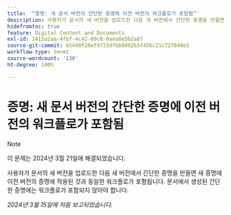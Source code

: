 ```yaml
---
title: '“증명: 새 문서 버전의 간단한 증명에 이전 버전의 워크플로가 포함됨”'
description: 사용자가 문서의 새 버전을 업로드한 다음 새 버전에서 간단한 증명을 만들면 새 증명에 이전 버전의 증명에 적용된 것과 동일한 워크플로가 포함됩니다. 문서에서 생성된 간단한 증명에는 워크플로가 포함되지 않아야 합니다.
hidefromtoc: true
feature: Digital Content and Documents
exl-id: 2415a2aa-4fbf-4c42-88c8-0aea8e5b2a87
source-git-commit: 65490f20efd723dfbb0492b57456c21c727848e5
workflow-type: tm+mt
source-wordcount: '130'
ht-degree: 100%

---
```


# 증명: 새 문서 버전의 간단한 증명에 이전 버전의 워크플로가 포함됨

>[!NOTE]
>
>이 문제는 2024년 3월 21일에 해결되었습니다.

사용자가 문서의 새 버전을 업로드한 다음 새 버전에서 간단한 증명을 만들면 새 증명에 이전 버전의 증명에 적용된 것과 동일한 워크플로가 포함됩니다. 문서에서 생성된 간단한 증명에는 워크플로가 포함되지 않아야 합니다.

_2024년 3월 15일에 처음 보고되었습니다._
